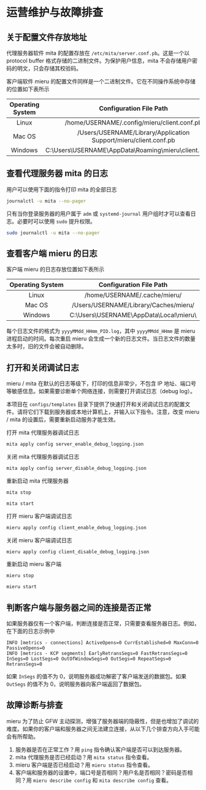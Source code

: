 # 运营维护与故障排查

## 关于配置文件存放地址

代理服务器软件 mita 的配置存放在 `/etc/mita/server.conf.pb`。这是一个以 protocol buffer 格式存储的二进制文件。为保护用户信息，mita 不会存储用户密码的明文，只会存储其校验码。

客户端软件 mieru 的配置文件同样是一个二进制文件。它在不同操作系统中存储的位置如下表所示

| Operating System | Configuration File Path |
| :----: | :----: |
| Linux | /home/USERNAME/.config/mieru/client.conf.pb |
| Mac OS | /Users/USERNAME/Library/Application Support/mieru/client.conf.pb |
| Windows | C:\Users\USERNAME\AppData\Roaming\mieru\client.conf.pb |

## 查看代理服务器 mita 的日志

用户可以使用下面的指令打印 mita 的全部日志

```sh
journalctl -u mita --no-pager
```

只有当你登录服务器的用户属于 `adm` 或 `systemd-journal` 用户组时才可以查看日志。必要时可以使用 `sudo` 提升权限。

```sh
sudo journalctl -u mita --no-pager
```

## 查看客户端 mieru 的日志

客户端 mieru 的日志存放位置如下表所示

| Operating System | Configuration File Path |
| :----: | :----: |
| Linux | /home/USERNAME/.cache/mieru/ |
| Mac OS | /Users/USERNAME/Library/Caches/mieru/ |
| Windows | C:\Users\USERNAME\AppData\Local\mieru\ |

每个日志文件的格式为 `yyyyMMdd_HHmm_PID.log`，其中 `yyyyMMdd_HHmm` 是 mieru 进程启动的时间。每次重启 mieru 会生成一个新的日志文件。当日志文件的数量太多时，旧的文件会被自动删除。

## 打开和关闭调试日志

mieru / mita 在默认的日志等级下，打印的信息非常少，不包含 IP 地址、端口号等敏感信息。如果需要诊断单个网络连接，则需要打开调试日志（debug log）。

本项目在 `configs/templates` 目录下提供了快速打开和关闭调试日志的配置文件。请将它们下载到服务器或本地计算机上，并输入以下指令。注意，改变 mieru / mita 的设置后，需要重新启动服务才能生效。

打开 mita 代理服务器调试日志

```sh
mita apply config server_enable_debug_logging.json
```

关闭 mita 代理服务器调试日志

```sh
mita apply config server_disable_debug_logging.json
```

重新启动 mita 代理服务器

```sh
mita stop

mita start
```

打开 mieru 客户端调试日志

```sh
mieru apply config client_enable_debug_logging.json
```

关闭 mieru 客户端调试日志

```sh
mieru apply config client_disable_debug_logging.json
```

重新启动 mieru 客户端

```sh
mieru stop

mieru start
```

## 判断客户端与服务器之间的连接是否正常

如果服务器仅有一个客户端，判断连接是否正常，只需要查看服务器日志。例如，在下面的日志示例中

```
INFO [metrics - connections] ActiveOpens=0 CurrEstablished=0 MaxConn=0 PassiveOpens=0
INFO [metrics - KCP segments] EarlyRetransSegs=0 FastRetransSegs=0 InSegs=0 LostSegs=0 OutOfWindowSegs=0 OutSegs=0 RepeatSegs=0 RetransSegs=0
```

如果 `InSegs` 的值不为 0，说明服务器成功解密了客户端发送的数据包。如果 `OutSegs` 的值不为 0，说明服务器向客户端返回了数据包。

## 故障诊断与排查

mieru 为了防止 GFW 主动探测，增强了服务器端的隐蔽性，但是也增加了调试的难度。如果你的客户端和服务器之间无法建立连接，从以下几个排查方向入手可能会有所帮助。

1. 服务器是否在正常工作？用 `ping` 指令确认客户端是否可以到达服务器。
2. mita 代理服务是否已经启动？用 `mita status` 指令查看。
3. mieru 客户端是否已经启动？用 `mieru status` 指令查看。
4. 客户端和服务器的设置中，端口号是否相同？用户名是否相同？密码是否相同？用 `mieru describe config` 和 `mita describe config` 查看。
